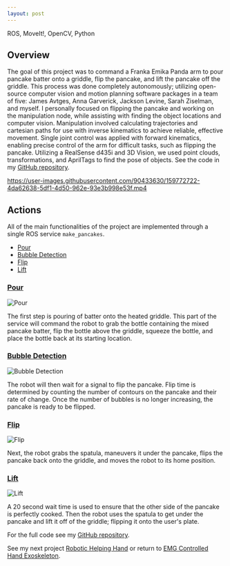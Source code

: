 ```yaml
---
layout: post
---
```

ROS, MoveIt!, OpenCV, Python

## Overview
The goal of this project was to command a Franka Emika Panda arm to pour pancake batter onto a griddle, flip the pancake, and lift the pancake off the griddle. This process was done completely autonomously; utilizing open-source computer vision and motion planning software packages in a team of five: James Avtges, Anna Garverick, Jackson Levine, Sarah Ziselman, and myself. I personally focused on flipping the pancake and working on the manipulation node, while assisting with finding the object locations and computer vision. Manipulation involved calculating trajectories and cartesian paths for use with inverse kinematics to achieve reliable, effective movement. Single joint control was applied with forward kinematics, enabling precise control of the arm for difficult tasks, such as flipping the pancake. Utilizing a RealSense d435i and 3D Vision, we used point clouds, transformations, and AprilTags to find the pose of objects. See the code in my [GitHub repository](https://github.com/WallabyLester/FlipIt_Pancake_Maker_Robot).

<!-- ![pancake making](/files/flip-it/pancake_maker.mp4) -->

<!-- <video width="640" height="360" controls> <source src="/files/flip-it/pancake_maker.mp4" type="pancake_maker.mp4"> </video> -->
https://user-images.githubusercontent.com/90433630/159772722-4da62638-5df1-4d50-962e-93e3b998e53f.mp4

## Actions
All of the main functionalities of the project are implemented through a single ROS service `make_pancakes`.
- [Pour](#pour)
- [Bubble Detection](#bubble-detection)
- [Flip](#flip)
- [Lift](#lift)

### [Pour](#pour)

![Pour](/files/flip-it/pour.gif)

The first step is pouring of batter onto the heated griddle. This part of the service will command the robot to grab the bottle containing the mixed pancake batter, flip the bottle above the griddle, squeeze the bottle, and place the bottle back at its starting location.

### [Bubble Detection](#bubble-detection)

![Bubble Detection](/files/flip-it/bubble_detection.gif)

The robot will then wait for a signal to flip the pancake. Flip time is determined by counting the number of contours on the pancake and their rate of change. Once the number of bubbles is no longer increasing, the pancake is ready to be flipped. 

### [Flip](#flip)

![Flip](/files/flip-it/flip.gif)

Next, the robot grabs the spatula, maneuvers it under the pancake, flips the pancake back onto the griddle, and moves the robot to its home position.

### [Lift](#lift)

![Lift](/files/flip-it/lift.gif)

A 20 second wait time is used to ensure that the other side of the pancake is perfectly cooked. Then the robot uses the spatula to get under the pancake and lift it off of the griddle; flipping it onto the user's plate.

For the full code see my [GitHub repository](https://github.com/WallabyLester/FlipIt_Pancake_Maker_Robot).

See my next project [Robotic Helping Hand](https://wallabylester.github.io/robotic-helping-hand) or return to [EMG Controlled Hand Exoskeleton](https://wallabylester.github.io/emg-controlled-hand-exoskeleton).
